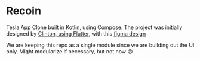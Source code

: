 # Recoin

Tesla App Clone built in Kotlin, using Compose. The project was initially designed by [Clinton, using Flutter](https://twitter.com/KChienja/status/1563932565442109442), with this [figma design](https://www.figma.com/file/YZpVpudFO7BQfT8fuw8RiJ/Dark-Neumorphism-UI-Tesla-app-(Community)) 

We are keeping this repo as a single module since we are building out the UI only. Might modularize if necessary, but not now :smile: